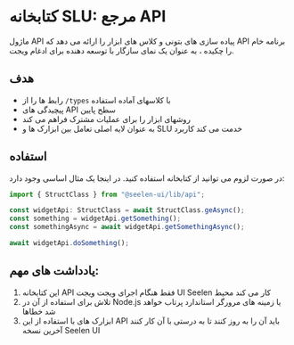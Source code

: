 # **کتابخانه SLU: مرجع API**

ماژول API پیاده سازی های بتونی و کلاس های ابزار را ارائه می دهد که API برنامه خام
را چکیده ، به عنوان یک نمای سازگار با توسعه دهنده برای ادغام ویجت.

## **هدف**

- رابط ها را از `/types` با کلاسهای آماده استفاده
- پیچیدگی های API سطح پایین
- روشهای ابزار را برای عملیات مشترک فراهم می کند
- به عنوان لایه اصلی تعامل بین ابزارک ها و SLU خدمت می کند کاربرد

## **استفاده**

در صورت لزوم می توانید از کتابخانه استفاده کنید. در اینجا یک مثال اساسی وجود
دارد:

```ts
import { StructClass } from "@seelen-ui/lib/api";

const widgetApi: StructClass = await StructClass.geAsync();
const something = widgetApi.getSomething();
const somethingAsync = await widgetApi.getSomethingAsync();

await widgetApi.doSomething();
```

## **یادداشت های مهم:**

1. این کتابخانه API فقط هنگام اجرای ویجت ویجت UI Seelen کار می کند محیط
2. تلاش برای استفاده از آن در Node.js یا زمینه های مرورگر استاندارد پرتاب خواهد
   شد خطاها
3. ابزارک های با استفاده از این API باید آن را به روز کنند تا به درستی با آن کار
   کنند آخرین نسخه Seelen UI
